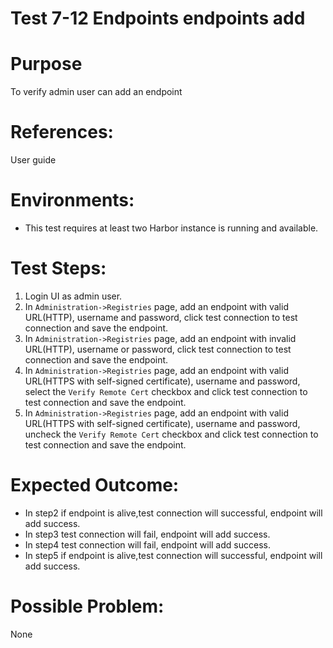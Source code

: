 Test 7-12 Endpoints endpoints add
=======

# Purpose

To verify admin user can add an endpoint

# References:

User guide

# Environments:

* This test requires at least two Harbor instance is running and available.

# Test Steps:

1. Login UI as admin user.
2. In `Administration->Registries` page, add an endpoint with valid URL(HTTP), username and password, click test connection to test connection and save the endpoint.  
3. In `Administration->Registries` page, add an endpoint with invalid URL(HTTP), username or password, click test connection to test connection and save the endpoint.  
4. In `Administration->Registries` page, add an endpoint with valid URL(HTTPS with self-signed certificate), username and password, select the `Verify Remote Cert` checkbox and click test connection to test connection and save the endpoint.  
5. In `Administration->Registries` page, add an endpoint with valid URL(HTTPS with self-signed certificate), username and password, uncheck the `Verify Remote Cert` checkbox and click test connection to test connection and save the endpoint.  

# Expected Outcome:

* In step2 if endpoint is alive,test connection will successful, endpoint will add success.
* In step3 test connection will fail, endpoint will add success.  
* In step4 test connection will fail, endpoint will add success.
* In step5 if endpoint is alive,test connection will successful, endpoint will add success.
# Possible Problem:
None
